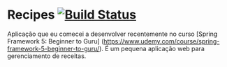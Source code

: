 # Recipes [![Build Status](https://travis-ci.org/jovanibrasil/recipes.svg?branch=master)](https://travis-ci.org/jovanibrasil/recipes)

Aplicação que eu comecei a desenvolver recentemente no curso [Spring Framework 5: Beginner to Guru]
(https://www.udemy.com/course/spring-framework-5-beginner-to-guru/). É um pequena aplicação web
para gerenciamento de receitas.

